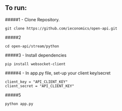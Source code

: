 ## To run:

#####1 - Clone Repository.
```
git clone https://github.com/ieconomics/open-api.git
```

#####2
```
cd open-api/stream/python
```

#####3 - Install dependencies 
```
pip install websocket-client
```


#####4 - In app.py file, set-up your client key/secret
```
client_key = "API_CLIENT_KEY"
client_secret = "API_CLIENT_KEY"
```

#####5
```
python app.py
```
